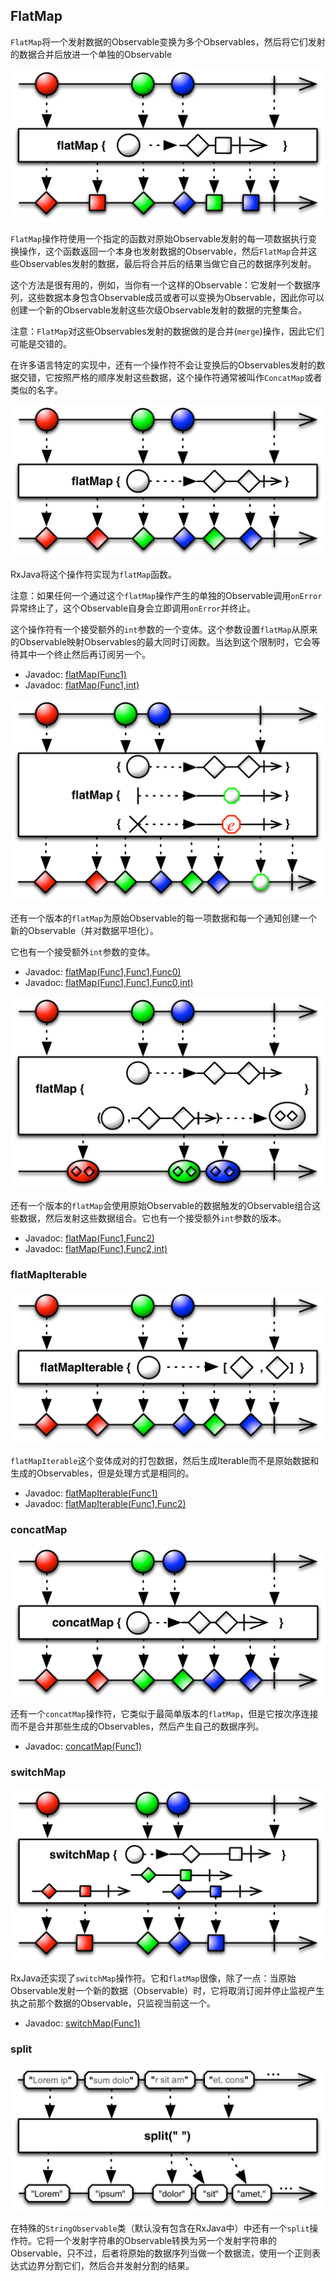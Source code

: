 

## FlatMap

`FlatMap`将一个发射数据的Observable变换为多个Observables，然后将它们发射的数据合并后放进一个单独的Observable

![flatMap](../images/operators/flatMap.png)

`FlatMap`操作符使用一个指定的函数对原始Observable发射的每一项数据执行变换操作，这个函数返回一个本身也发射数据的Observable，然后`FlatMap`合并这些Observables发射的数据，最后将合并后的结果当做它自己的数据序列发射。

这个方法是很有用的，例如，当你有一个这样的Observable：它发射一个数据序列，这些数据本身包含Observable成员或者可以变换为Observable，因此你可以创建一个新的Observable发射这些次级Observable发射的数据的完整集合。

注意：`FlatMap`对这些Observables发射的数据做的是合并(`merge`)操作，因此它们可能是交错的。

在许多语言特定的实现中，还有一个操作符不会让变换后的Observables发射的数据交错，它按照严格的顺序发射这些数据，这个操作符通常被叫作`ConcatMap`或者类似的名字。

![mergeMap](../images/operators/mergeMap.png)

RxJava将这个操作符实现为`flatMap`函数。

注意：如果任何一个通过这个`flatMap`操作产生的单独的Observable调用`onError`异常终止了，这个Observable自身会立即调用`onError`并终止。

这个操作符有一个接受额外的`int`参数的一个变体。这个参数设置`flatMap`从原来的Observable映射Observables的最大同时订阅数。当达到这个限制时，它会等待其中一个终止然后再订阅另一个。

* Javadoc: [flatMap(Func1)](http://reactivex.io/RxJava/javadoc/rx/Observable.html#flatMap(rx.functions.Func1))
* Javadoc: [flatMap(Func1,int)](http://reactivex.io/RxJava/javadoc/rx/Observable.html#flatMap(rx.functions.Func1,%20int))

![mergeMap.nce](../images/operators/mergeMap.nce.png)

还有一个版本的`flatMap`为原始Observable的每一项数据和每一个通知创建一个新的Observable（并对数据平坦化）。

它也有一个接受额外`int`参数的变体。

* Javadoc: [flatMap(Func1,Func1,Func0)](http://reactivex.io/RxJava/javadoc/rx/Observable.html#flatMap(rx.functions.Func1,%20rx.functions.Func1,%20rx.functions.Func0))
* Javadoc: [flatMap(Func1,Func1,Func0,int)](http://reactivex.io/RxJava/javadoc/rx/Observable.html#flatMap(rx.functions.Func1,%20rx.functions.Func1,%20rx.functions.Func0,%20int))

![mergeMap.r](../images/operators/mergeMap.r.png)

还有一个版本的`flatMap`会使用原始Observable的数据触发的Observable组合这些数据，然后发射这些数据组合。它也有一个接受额外`int`参数的版本。

* Javadoc: [flatMap(Func1,Func2)](http://reactivex.io/RxJava/javadoc/rx/Observable.html#flatMap(rx.functions.Func1,%20rx.functions.Func2))
* Javadoc: [flatMap(Func1,Func2,int)](http://reactivex.io/RxJava/javadoc/rx/Observable.html#flatMap(rx.functions.Func1,%20rx.functions.Func2,%20int))

### flatMapIterable

![mergeMapIterable](../images/operators/mergeMapIterable.png)

`flatMapIterable`这个变体成对的打包数据，然后生成Iterable而不是原始数据和生成的Observables，但是处理方式是相同的。

* Javadoc: [flatMapIterable(Func1)](http://reactivex.io/RxJava/javadoc/rx/Observable.html#flatMapIterable(rx.functions.Func1))
* Javadoc: [flatMapIterable(Func1,Func2)](http://reactivex.io/RxJava/javadoc/rx/Observable.html#flatMapIterable(rx.functions.Func1,%20rx.functions.Func2))

### concatMap

![concatMap](../images/operators/concatMap.png)

还有一个`concatMap`操作符，它类似于最简单版本的`flatMap`，但是它按次序连接而不是合并那些生成的Observables，然后产生自己的数据序列。

* Javadoc: [concatMap(Func1)](http://reactivex.io/RxJava/javadoc/rx/Observable.html#concatMap(rx.functions.Func1))

### switchMap

![switchMap](../images/operators/switchMap.png)

RxJava还实现了`switchMap`操作符。它和`flatMap`很像，除了一点：当原始Observable发射一个新的数据（Observable）时，它将取消订阅并停止监视产生执之前那个数据的Observable，只监视当前这一个。

* Javadoc: [switchMap(Func1)](http://reactivex.io/RxJava/javadoc/rx/Observable.html#switchMap(rx.functions.Func1))

### split

![St.split](../images/operators/St.split.png)

在特殊的`StringObservable`类（默认没有包含在RxJava中）中还有一个`split`操作符。它将一个发射字符串的Observable转换为另一个发射字符串的Observable，只不过，后者将原始的数据序列当做一个数据流，使用一个正则表达式边界分割它们，然后合并发射分割的结果。
